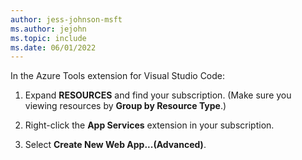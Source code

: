 ```yaml
---
author: jess-johnson-msft
ms.author: jejohn
ms.topic: include
ms.date: 06/01/2022
---
```


In the Azure Tools extension for Visual Studio Code:

1. Expand **RESOURCES** and find your subscription. (Make sure you viewing resources by **Group by Resource Type**.)

1. Right-click the **App Services** extension in your subscription.

1. Select **Create New Web App...(Advanced)**.
